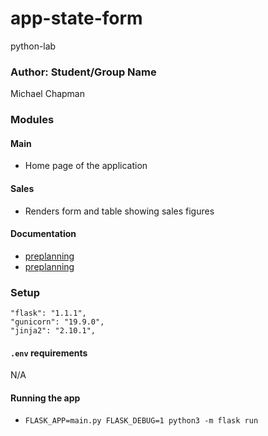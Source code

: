 # app-state-form

python-lab

### Author: Student/Group Name

Michael Chapman

### Modules
#### Main
- Home page of the application

#### Sales
- Renders form and table showing sales figures

#### Documentation

- [preplanning](./preplanning/notes.jpg)
- [preplanning](./preplanning/wireframe.jpg)

### Setup

    "flask": "1.1.1",
    "gunicorn": "19.9.0",
    "jinja2": "2.10.1",

#### `.env` requirements

N/A

#### Running the app

- `FLASK_APP=main.py FLASK_DEBUG=1 python3 -m flask run`
